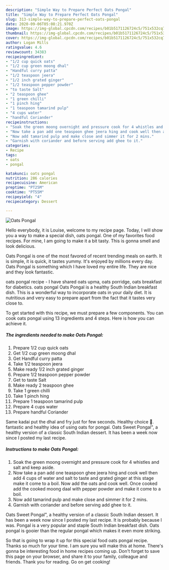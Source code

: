 ```yaml
---
description: "Simple Way to Prepare Perfect Oats Pongal"
title: "Simple Way to Prepare Perfect Oats Pongal"
slug: 313-simple-way-to-prepare-perfect-oats-pongal
date: 2020-09-06T05:08:21.970Z
image: https://img-global.cpcdn.com/recipes/b01b5171126724c5/751x532cq70/oats-pongal-recipe-main-photo.jpg
thumbnail: https://img-global.cpcdn.com/recipes/b01b5171126724c5/751x532cq70/oats-pongal-recipe-main-photo.jpg
cover: https://img-global.cpcdn.com/recipes/b01b5171126724c5/751x532cq70/oats-pongal-recipe-main-photo.jpg
author: Logan Mills
ratingvalue: 4.6
reviewcount: 34383
recipeingredient:
- "1/2 cup quick oats"
- "1/2 cup green moong dhal"
- "Handful curry patta"
- "1/2 teaspoon jeera"
- "1/2 inch grated ginger"
- "1/2 teaspoon pepper powder"
- "to taste Salt"
- "2 teaspoon ghee"
- "1 green chilli"
- "1 pinch hing"
- "1 teaspoon tamarind pulp"
- "4 cups water"
- "handful Coriander"
recipeinstructions:
- "Soak the green moong overnight and pressure cook for 4 whistles and salt and keep aside."
- "Now take a pan add one teaspoon ghee jeera hing and cook well then add 4 cups of water and salt to taste and grated ginger at this stage make it come to a boil. Now add the oats and cook well. Once cooked add the cooked moong daal with pepper powder and make it come to a boil."
- "Now add tamarind pulp and make close and simmer it for 2 mins."
- "Garnish with coriander and before serving add ghee to it."
categories:
- Recipe
tags:
- oats
- pongal

katakunci: oats pongal 
nutrition: 286 calories
recipecuisine: American
preptime: "PT25M"
cooktime: "PT55M"
recipeyield: "4"
recipecategory: Dessert

---
```



![Oats Pongal](https://img-global.cpcdn.com/recipes/b01b5171126724c5/751x532cq70/oats-pongal-recipe-main-photo.jpg)

Hello everybody, it is Louise, welcome to my recipe page. Today, I will show you a way to make a special dish, oats pongal. One of my favorites food recipes. For mine, I am going to make it a bit tasty. This is gonna smell and look delicious.

Oats Pongal is one of the most favored of recent trending meals on earth. It is simple, it is quick, it tastes yummy. It's enjoyed by millions every day. Oats Pongal is something which I have loved my entire life. They are nice and they look fantastic.

oats pongal recipe - I have shared oats upma, oats porridge, oats breakfast for diabetics. oats pongal Oats Pongal is a healthy South Indian breakfast dish. This is a wonderful way to incorporate oats in your daily diet. It is nutritious and very easy to prepare apart from the fact that it tastes very close to.


To get started with this recipe, we must prepare a few components. You can cook oats pongal using 13 ingredients and 4 steps. Here is how you can achieve it.

<!--inarticleads1-->

##### The ingredients needed to make Oats Pongal:

1. Prepare 1/2 cup quick oats
1. Get 1/2 cup green moong dhal
1. Get Handful curry patta
1. Take 1/2 teaspoon jeera
1. Make ready 1/2 inch grated ginger
1. Prepare 1/2 teaspoon pepper powder
1. Get to taste Salt
1. Make ready 2 teaspoon ghee
1. Take 1 green chilli
1. Take 1 pinch hing
1. Prepare 1 teaspoon tamarind pulp
1. Prepare 4 cups water
1. Prepare handful Coriander


Same kadai put the dhal and fry just for few seconds. Healthy choice 🙂. fantastic and healthy idea of using oats for pongal. Oats Sweet Pongal&#34;, a healthy version of a classic South Indian dessert. It has been a week now since I posted my last recipe. 

<!--inarticleads2-->

##### Instructions to make Oats Pongal:

1. Soak the green moong overnight and pressure cook for 4 whistles and salt and keep aside.
1. Now take a pan add one teaspoon ghee jeera hing and cook well then add 4 cups of water and salt to taste and grated ginger at this stage make it come to a boil. Now add the oats and cook well. Once cooked add the cooked moong daal with pepper powder and make it come to a boil.
1. Now add tamarind pulp and make close and simmer it for 2 mins.
1. Garnish with coriander and before serving add ghee to it.


Oats Sweet Pongal&#34;, a healthy version of a classic South Indian dessert. It has been a week now since I posted my last recipe. It is probably because I was. Pongal is a very popular and staple South Indian breakfast dish. Oats pongal is gooier than the regular pongal which makes it even more striking. 

So that is going to wrap it up for this special food oats pongal recipe. Thanks so much for your time. I am sure you will make this at home. There's gonna be interesting food in home recipes coming up. Don't forget to save this page on your browser, and share it to your family, colleague and friends. Thank you for reading. Go on get cooking!
